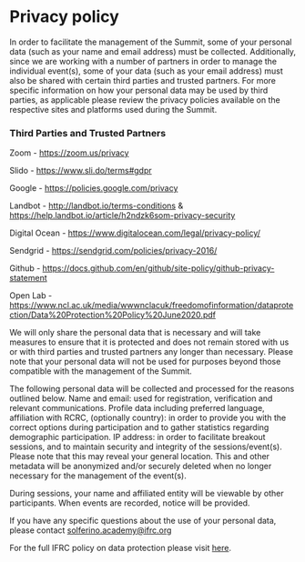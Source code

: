 # Privacy policy

In order to facilitate the management of the Summit, some of your personal data (such as your name and email address) must be collected.  Additionally, since we are working with a number of partners in order to manage the individual event(s), some of your data (such as your email address) must also be shared with certain third parties and trusted partners.  For more specific information on how your personal data may be used by third parties, as applicable please review the privacy policies available on the respective sites and platforms used during the Summit.

### Third Parties and Trusted Partners

Zoom - https://zoom.us/privacy

Slido - https://www.sli.do/terms#gdpr

Google - https://policies.google.com/privacy

Landbot - http://landbot.io/terms-conditions & https://help.landbot.io/article/h2ndzk6som-privacy-security

Digital Ocean - https://www.digitalocean.com/legal/privacy-policy/

Sendgrid - https://sendgrid.com/policies/privacy-2016/

Github - https://docs.github.com/en/github/site-policy/github-privacy-statement

Open Lab - https://www.ncl.ac.uk/media/wwwnclacuk/freedomofinformation/dataprotection/Data%20Protection%20Policy%20June2020.pdf


We will only share the personal data that is necessary and will take measures to ensure that it is protected and does not remain stored with us or with third parties and trusted partners any longer than necessary.  Please note that your personal data will not be used for purposes beyond those compatible with the management of the Summit.
 
The following personal data will be collected and processed for the reasons outlined below. 
Name and email: used for registration, verification and relevant communications. 
Profile data including preferred language, affiliation with RCRC, (optionally country): in order to provide you with the correct options during participation and to gather statistics regarding demographic participation.
IP address: in order to facilitate breakout sessions, and to maintain security and integrity of the sessions/event(s).  Please note that this may reveal your general location.  This and other metadata will be anonymized and/or securely deleted when no longer necessary for the management of the event(s).
 
During sessions, your name and affiliated entity will be viewable by other participants.  When events are recorded, notice will be provided.
 
If you have any specific questions about the use of your personal data, please contact solferino.academy@ifrc.org 

For the full IFRC policy on data protection please visit [here](https://climate.red/uploads/ifrc-data-protection-policy-en.pdf).

